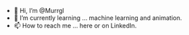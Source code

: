 - 👋 Hi, I’m @Murrgl
- 🌱 I’m currently learning ... machine learning and animation.
- 📫 How to reach me ... here or on LinkedIn.

<!---
Murrgl/Murrgl is a ✨ special ✨ repository because its `README.md` (this file) appears on your GitHub profile.
You can click the Preview link to take a look at your changes.
--->
